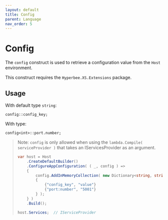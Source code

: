 ```yaml
---
layout: default
title: Config
parent: Language
nav_order: 5
---
```


# Config

The `config` construct is used to retrieve a configuration value from the `Host` environment. 

This construct requires the `Hyperbee.XS.Extensions` package.

## Usage

With default type `string`:
```
config::config_key;
```

With type:
```
config<int>::port.number;
```

> Note: `config` is only allowed when using the `lambda.Compile( serviceProvider )` that takes an IServicesProvider as an argument.
> ```csharp
> var host = Host
>     .CreateDefaultBuilder()
>     .ConfigureAppConfiguration( ( _, config ) =>
>     {
>         config.AddInMemoryCollection( new Dictionary<string, string>
>         {
>             {"config_key", "value"}
>             {"port:number", "5001"}
>         } );
>     } )
>     .Build();
> 
> host.Services;  // IServiceProvider
> ```